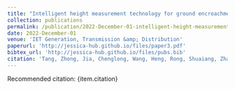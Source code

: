 ```yaml
---
title: "Intelligent height measurement technology for ground encroachments in large‐scale power transmission corridor based on advanced binocular stereovision algorithms"
collection: publications
permalink: /publication/2022-December-01-intelligent-height-measurement-technology-for-ground-encroachments-in-large-scale-power-transmission-corridor-based-on-advanced-binocular-stereovision-algorithms
date: 2022-December-01
venue: 'IET Generation, Transmission &amp; Distribution'
paperurl: 'http://jessica-hub.github.io/files/paper3.pdf'
bibtex_url: 'http://jessica-hub.github.io/files/pubs.bib'
citation: 'Tang, Zhong, Jia, Chenglong, Wang, Heng, Rong, Shuaiang, Zhao, Wenbin. &quot;Intelligent height measurement technology for ground encroachments in large‐scale power transmission corridor based on advanced binocular stereovision algorithms.&quot; <i>IET Generation, Transmission &amp; Distribution</i>, vol. 17, no. 2, pp. 448–460, 2022.'
---
```


Recommended citation: {item.citation}
